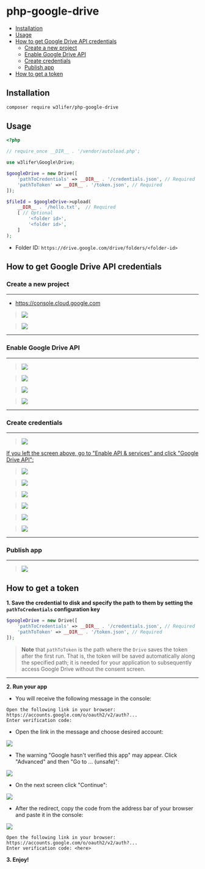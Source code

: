 # php-google-drive

- [Installation](#installation)
- [Usage](#usage)
- [How to get Google Drive API credentials](#how-to-get-google-drive-api-credentials)
  - [Create a new project](#create-a-new-project)
  - [Enable Google Drive API](#enable-google-drive-api)
  - [Create credentials](#create-credentials)
  - [Publish app](#publish-app)
- [How to get a token](#how-to-get-a-token)

## Installation

``` sh
composer require w3lifer/php-google-drive
```

## Usage

``` php
<?php

// require_once __DIR__ . '/vendor/autoload.php';

use w3lifer\Google\Drive;

$googleDrive = new Drive([
    'pathToCredentials' => __DIR__ . '/credentials.json', // Required
    'pathToToken' => __DIR__ . '/token.json', // Required
]);

$fileId = $googleDrive->upload(
    __DIR__ . '/hello.txt',  // Required
    [ // Optional
        '<folder id>',
        '<folder id>',
    ]
);
```

- Folder ID: `https://drive.google.com/drive/folders/<folder-id>`

## How to get Google Drive API credentials

### Create a new project

---

- https://console.cloud.google.com

> ![](img/1.png)

> ![](img/2.png)

---

### Enable Google Drive API

---

> ![](img/3.png)

> ![](img/4.png)

> ![](img/5.png)

> ![](img/6.png)

---

### Create credentials

---

> ![](img/7.png)

<ins>If you left the screen above, go to "Enable API & services" and click "Google Drive API":</ins>

> ![](img/8.png)

> ![](img/9.png)

> ![](img/10.png)

> ![](img/11.png)

> ![](img/12.png)

> ![](img/13.png)

---

### Publish app

---

> ![](img/14.png)

## How to get a token

**1. Save the credential to disk and specify the path to them by setting the `pathToCredentials` configuration key**

``` php
$googleDrive = new Drive([
    'pathToCredentials' => __DIR__ . '/credentials.json', // Required
    'pathToToken' => __DIR__ . '/token.json', // Required
]);
```

> **Note** that `pathToToken` is the path where the `Drive` saves the token after the first run. That is, the token will be saved automatically along the specified path; it is needed for your application to subsequently access Google Drive without the consent screen.

---

**2. Run your app**

- You will receive the following message in the console:

```
Open the following link in your browser:
https://accounts.google.com/o/oauth2/v2/auth?...
Enter verification code:
```

- Open the link in the message and choose desired account:

![](img/15.png)

- The warning "Google hasn't verified this app" may appear. Click "Advanced" and then "Go to ... (unsafe)":

![](img/16.png)

- On the next screen click "Continue":

![](img/17.png)

- After the redirect, copy the code from the address bar of your browser and paste it in the console:

![](img/18.png)

```
Open the following link in your browser:
https://accounts.google.com/o/oauth2/v2/auth?...
Enter verification code: <here>
```

**3. Enjoy!**
